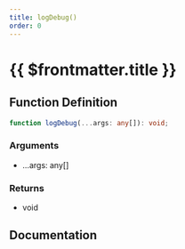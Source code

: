 ```yaml
---
title: logDebug()
order: 0
---
```


# {{ $frontmatter.title }}

<!--@include: ./logDebug_partial_header.md-->

## Function Definition

```ts
function logDebug(...args: any[]): void;
```

### Arguments

* ...args: any[]

### Returns

* void

## Documentation

<!--@include: ./logDebug_partial_footer.md-->
